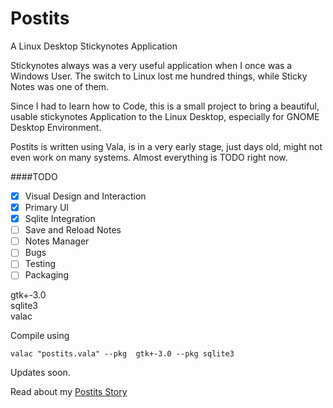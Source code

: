 # Postits
A Linux Desktop Stickynotes Application

Stickynotes always was a very useful application when I once was a Windows User. The switch to Linux lost me hundred things, while Sticky Notes was one of them.

Since I had to learn how to Code, this is a small project to bring a beautiful, usable stickynotes Application to the Linux Desktop, especially for GNOME Desktop Environment.

Postits is written using Vala, is in a very early stage, just days old, might not even work on many systems. Almost everything is TODO right now.

####TODO
- [x] Visual Design and Interaction
- [x] Primary UI
- [x] Sqlite Integration
- [ ] Save and Reload Notes
- [ ] Notes Manager
- [ ] Bugs
- [ ] Testing
- [ ] Packaging

gtk+-3.0<br />
sqlite3<br />
valac

Compile using
 
    valac "postits.vala" --pkg  gtk+-3.0 --pkg sqlite3
Updates soon.

Read about my [Postits Story](http://annu.co/blog/postits-gui-app-development-story/)